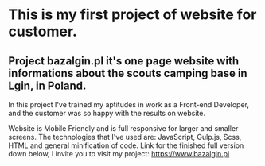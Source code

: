 # This is my first project of website for customer. 
## Project bazalgin.pl it's one page website with informations about the scouts camping base in Lgin, in Poland. 

In this project I've trained my aptitudes in work as a Front-end Developer, and the customer was so happy with the results on website.

Website is Mobile Friendly and is full responsive for larger and smaller screens. The technologies that I've used are: JavaScript, Gulp.js, Scss, HTML and general minification of code. 
Link for the finished full version down below, I invite you to visit my project: https://www.bazalgin.pl 
